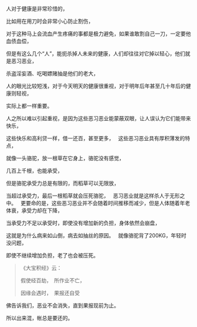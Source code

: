 人对于健康是非常珍惜的，

比如用在用刀时会非常小心防止割伤，

对于这种马上会流血产生疼痛的事都是极力避免，如果谁敢割自己一刀，一定要他血债血偿，

但是有这么几个“人”，能扼杀掉人未来的健康，人们却往往对它掉以轻心，他们就是恶习恶业，

杀盗淫妄酒、吃喝嫖赌抽是他们的老大，

人的眼光比较短浅，对于今天明天的健康很重视，对于明年后年甚至几十年后的健康则轻视，

实际上都一样重要。

人之所以难以引起重视，是因为这些恶习恶业能蒙蔽双眼，让人误认为它们能带来快乐，

这些快乐和高利贷一样，借一还百，甚至更多，
&nbsp;
这些恶习恶业具有厚积薄发的特点，

就像一头骆驼，放一根草在它身上，骆驼没有感觉，

几百上千根，也能承受，

但是骆驼承受力总是有限的，而稻草可以无限放，

当超过承受力，最后一根稻草就会压死骆驼，
&nbsp;
恶习恶业就是这样杀人于无形之中。
&nbsp;
更要命的是，这些恶习恶业并不会随着时间推移而减少，但是人体随着年老体衰，承受力却在下降，

当承受力不足以承受时，即使没有增加新的负担，身体依然会崩盘，

这就是为什么病来如山倒，病去如抽丝的原因。
&nbsp;
就像骆驼背了200KG，年轻时没问题，

即使不继续增加负担，老了也会被压死。

> 《大宝积经》云：
> 
>  假使经百劫，　所作业不亡，
> 
> 因缘会遇时，　果报还自受

佛告诉我们，恶业不会消失，直到果报现前为止。

所以出来混，帐总是要还的。